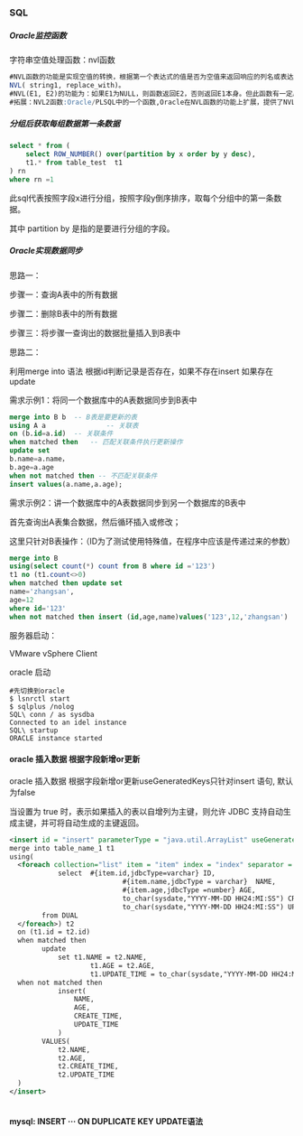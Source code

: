 ### SQL 

##### Oracle监控函数

字符串空值处理函数：nvl函数

```sql
#NVL函数的功能是实现空值的转换，根据第一个表达式的值是否为空值来返回响应的列名或表达式，主要用于对数据列上的空值进行处理，语法格式如：
NVL( string1, replace_with)。
#NVL(E1, E2)的功能为：如果E1为NULL，则函数返回E2，否则返回E1本身。但此函数有一定局限，所以就有了NVL2函数。
#拓展：NVL2函数:Oracle/PLSQL中的一个函数,Oracle在NVL函数的功能上扩展，提供了NVL2函数。NVL2(E1, E2, E3)的功能为：如果E1为NULL，则函数返回E3，若E1不为null，则返回E2。
```



##### 分组后获取每组数据第一条数据

```sql
select * from (
	select ROW_NUMBER() over(partition by x order by y desc),
	t1.* from table_test  t1 
) rn
where rn =1
```

此sql代表按照字段x进行分组，按照字段y倒序排序，取每个分组中的第一条数据。

其中 partition by 是指的是要进行分组的字段。



##### Oracle实现数据同步

思路一：

步骤一：查询A表中的所有数据

步骤二：删除B表中的所有数据

步骤三：将步骤一查询出的数据批量插入到B表中

思路二：

利用merge into 语法 根据id判断记录是否存在，如果不存在insert 如果存在 update

需求示例1：将同一个数据库中的A表数据同步到B表中

```sql
merge into B b  -- B表是要更新的表
using A a				-- 关联表
on (b.id=a.id) 	-- 关联条件
when matched then	-- 匹配关联条件执行更新操作
update set      
b.name=a.name，
b.age=a.age
when not matched then -- 不匹配关联条件
insert values(a.name,a.age);
```

 需求示例2：讲一个数据库中的A表数据同步到另一个数据库的B表中

首先查询出A表集合数据，然后循环插入或修改；

这里只针对B表操作：（ID为了测试使用特殊值，在程序中应该是传递过来的参数）

```SQL
merge into B
using(select count(*) count from B where id ='123')
t1 no (t1.count<>0)
when matched then update set
name='zhangsan',
age=12
where id='123'
when not matched then insert (id,age,name)values('123',12,'zhangsan')
```



服务器启动：

VMware vSphere Client

oracle 启动

```shell
#先切换到oracle
$ lsnrctl start
$ sqlplus /nolog
SQL\ conn / as sysdba
Connected to an idel instance
SQL\ startup
ORACLE instance started
```



#### oracle 插入数据 根据字段新增or更新

oracle 插入数据 根据字段新增or更新useGeneratedKeys只针对insert 语句, 默认为false

当设置为 true 时，表示如果插入的表以自增列为主键，则允许 JDBC 支持自动生成主键，并可将自动生成的主键返回。

```xml
<insert id = "insert" parameterType = "java.util.ArrayList" useGeneratedKeys = "false">
merge into table_name_1 t1 
using(
  <foreach collection="list" item = "item" index = "index" separator = "union">
    		select	#{item.id,jdbcType=varchar} ID,
    						#{item.name,jdbcType = varchar}  NAME,
    						#{item.age,jdbcType =number} AGE,
    						to_char(sysdate,"YYYY-MM-DD HH24:MI:SS") CREATE_TIME,
    						to_char(sysdate,"YYYY-MM-DD HH24:MI:SS") UPDATE_TIME
      	from DUAL
  </foreach>) t2
  on (t1.id = t2.id)
  when matched then 
  		update 
  			set t1.NAME = t2.NAME,
  					t1.AGE = t2.AGE,
  					t1.UPDATE_TIME = to_char(sysdate,"YYYY-MM-DD HH24:MI:SS")
  when not matched then
  			insert(
  				NAME,
  				AGE,
  				CREATE_TIME,
  				UPDATE_TIME
  			)
  		VALUES(
  			t2.NAME,
  			t2.AGE,
  			t2.CREATE_TIME,
  			t2.UPDATE_TIME
  )
</insert>
     
```



#### mysql: INSERT ··· ON DUPLICATE KEY UPDATE语法

